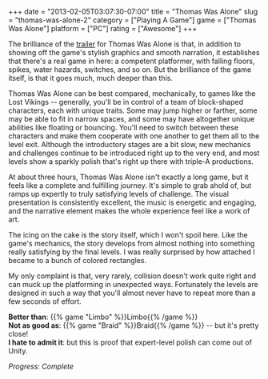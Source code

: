 +++
date = "2013-02-05T03:07:30-07:00"
title = "Thomas Was Alone"
slug = "thomas-was-alone-2"
category = ["Playing A Game"]
game = ["Thomas Was Alone"]
platform = ["PC"]
rating = ["Awesome"]
+++

The brilliance of the <a href="http://store.steampowered.com/video/220780/2028117">trailer</a> for Thomas Was Alone is that, in addition to showing off the game's stylish graphics and smooth narration, it establishes that there's a real game in here: a competent platformer, with falling floors, spikes, water hazards, switches, and so on.  But the brilliance of the game itself, is that it goes much, much deeper than this.

Thomas Was Alone can be best compared, mechanically, to games like the Lost Vikings -- generally, you'll be in control of a team of block-shaped characters, each with unique traits.  Some may jump higher or farther, some may be able to fit in narrow spaces, and some may have altogether unique abilities like floating or bouncing.  You'll need to switch between these characters and make them cooperate with one another to get them all to the level exit.  Although the introductory stages are a bit slow, new mechanics and challenges continue to be introduced right up to the very end, and most levels show a sparkly polish that's right up there with triple-A productions.

At about three hours, Thomas Was Alone isn't exactly a long game, but it feels like a complete and fulfilling journey.  It's simple to grab ahold of, but ramps up expertly to truly satisfying levels of challenge.  The visual presentation is consistently excellent, the music is energetic and engaging, and the narrative element makes the whole experience feel like a work of art.

The icing on the cake is the story itself, which I won't spoil here.  Like the game's mechanics, the story develops from almost nothing into something really satisfying by the final levels.  I was really surprised by how attached I became to a bunch of colored rectangles.

My only complaint is that, very rarely, collision doesn't work quite right and can muck up the platforming in unexpected ways.  Fortunately the levels are designed in such a way that you'll almost never have to repeat more than a few seconds of effort.

<b>Better than</b>: {{% game "Limbo" %}}Limbo{{% /game %}}  
<b>Not as good as</b>: {{% game "Braid" %}}Braid{{% /game %}} -- but it's pretty close!  
<b>I hate to admit it</b>: but this is proof that expert-level polish can come out of Unity.

<i>Progress: Complete</i>